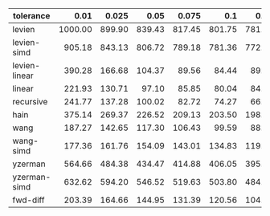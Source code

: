 | tolerance    |   0.01 |   0.025 |   0.05 |   0.075 |   0.1 |   0.15 |   0.2 |   0.25 |   0.5 |   1 |
|--------------| ------:| ------:| ------:| ------:| ------:| ------:| ------:| ------:| ------:| ------:|
|levien        | 1000.00 | 899.90 | 839.43 | 817.45 | 801.75 | 781.99 | 778.45 | 770.81 | 761.86 | 760.06 |
|levien-simd   | 905.18 | 843.13 | 806.72 | 789.18 | 781.36 | 772.65 | 770.08 | 768.70 | 764.93 | 761.83 |
|levien-linear | 390.28 | 166.68 | 104.37 | 89.56 | 84.44 | 89.11 | 95.60 | 98.31 | 69.48 | 43.75 |
|linear        | 221.93 | 130.71 | 97.10 | 85.85 | 80.04 | 84.35 | 90.85 | 93.21 | 65.16 | 40.47 |
|recursive     | 241.77 | 137.28 | 100.02 | 82.72 | 74.27 | 66.36 | 60.36 | 54.85 | 34.75 | 24.10 |
|hain          | 375.14 | 269.37 | 226.52 | 209.13 | 203.50 | 198.28 | 199.51 | 204.06 | 181.91 | 175.91 |
|wang          | 187.27 | 142.65 | 117.30 | 106.43 | 99.59 | 88.28 | 80.48 | 76.82 | 67.34 | 64.01 |
|wang-simd     | 177.36 | 161.76 | 154.09 | 143.01 | 134.83 | 119.71 | 107.28 | 100.98 | 90.31 | 85.97 |
|yzerman       | 564.66 | 484.38 | 434.47 | 414.88 | 406.05 | 395.84 | 395.52 | 394.77 | 390.47 | 394.28 |
|yzerman-simd  | 632.62 | 594.20 | 546.52 | 519.63 | 503.80 | 484.40 | 477.66 | 478.24 | 471.66 | 469.87 |
|fwd-diff      | 203.39 | 164.66 | 144.95 | 131.39 | 120.56 | 104.33 | 93.51 | 87.03 | 76.33 | 72.31 |

